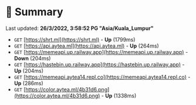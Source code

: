 # 📖 Summary
Last updated: **26/3/2022, 3:58:52 PG "Asia/Kuala_Lumpur"**

- `GET` [https://shrt.ml](https://shrt.ml) - **Up** (1799ms)
- `GET` [https://api.aytea.ml](https://api.aytea.ml) - **Up** (264ms)
- `GET` [https://memeapi.up.railway.app](https://memeapi.up.railway.app) - **Down** (204ms)
- `GET` [https://hastebin.up.railway.app](https://hastebin.up.railway.app) - **Up** (204ms)
- `GET` [https://memeapi.aytea14.repl.co](https://memeapi.aytea14.repl.co) - **Up** (286ms)
- `GET` [https://color.aytea.ml/4b31d6.png](https://color.aytea.ml/4b31d6.png) - **Up** (1338ms)

